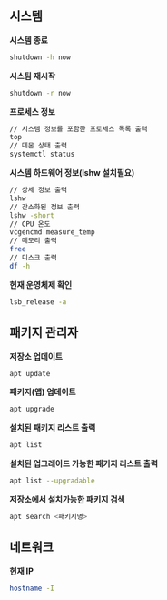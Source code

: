 ## 시스템
**시스템 종료**
```zsh
shutdown -h now
```

**시스팀 재시작**
```zsh
shutdown -r now
```

**프로세스 정보**
```zsh
// 시스템 정보를 포함한 프로세스 목록 출력
top
// 데몬 상태 출력
systemctl status
```

**시스템 하드웨어 정보(lshw 설치필요)**
```zsh
// 상세 정보 출력
lshw
// 간소화된 정보 출력
lshw -short
// CPU 온도
vcgencmd measure_temp
// 메모리 출력
free
// 디스크 출력
df -h
```

**현재 운영체제 확인**
```zsh
lsb_release -a
```

## 패키지 관리자
**저장소 업데이트**
```zsh
apt update
```

**패키지(앱) 업데이트**
```zsh
apt upgrade
```

**설치된 패키지 리스트 출력**
```zsh
apt list
```

**설치된 업그레이드 가능한 패키지 리스트 출력**
```zsh
apt list --upgradable
```

**저장소에서 설치가능한 패키지 검색**
```zsh
apt search <패키지명>
```

## 네트워크
**현재 IP**
```zsh
hostname -I
```



